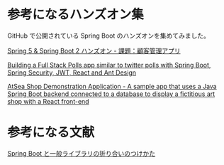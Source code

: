 # 参考になるハンズオン集

GitHub で公開されている Spring Boot のハンズオンを集めてみました。

[Spring 5 & Spring Boot 2 ハンズオン - 課題：顧客管理アプリ](https://github.com/MasatoshiTada/spring5-boot2-handson)

[Building a Full Stack Polls app similar to twitter polls with Spring Boot, Spring Security, JWT, React and Ant Design](https://github.com/callicoder/spring-security-react-ant-design-polls-app)

[AtSea Shop Demonstration Application - A sample app that uses a Java Spring Boot backend connected to a database to display a fictitious art shop with a React front-end](https://github.com/dockersamples/atsea-sample-shop-app)

# 参考になる文献

[Spring Boot と一般ライブラリの折り合いのつけかた](https://qiita.com/saiya_moebius/items/200b072b9ba7b86e9407)

